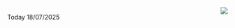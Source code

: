 <img align="right" src="https://media.giphy.com/media/M9gbBd9nbDrOTu1Mqx/giphy.gif">


Today 18/07/2025
